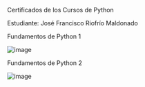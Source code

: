 Certificados de los Cursos de Python

Estudiante: José Francisco Riofrío Maldonado

Fundamentos de Python 1

![image](https://github.com/JOSERiofrio2002/Curso-Python/assets/166523048/4ec55e38-22a5-4e6f-b442-219320325bb2)

Fundamentos de Python 2

![image](https://github.com/JOSERiofrio2002/Curso-Python/assets/166523048/4dff9e0c-9274-44e3-a0f7-dc126efb1b61)
